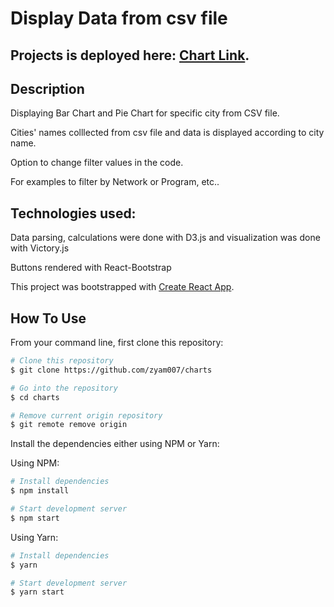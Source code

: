 # Display Data from csv file

## Projects is deployed here: [Chart Link](https://chart-pie-bars.netlify.app).

## Description

Displaying Bar Chart and Pie Chart for specific city from CSV file.

Cities' names colllected from csv file and data is displayed according to city name.

Option to change filter values in the code.

For examples to filter by Network or Program, etc..

## Technologies used:

Data parsing, calculations were done with D3.js and visualization was done with Victory.js

Buttons rendered with React-Bootstrap

This project was bootstrapped with [Create React App](https://github.com/facebook/create-react-app).

## How To Use

From your command line, first clone this repository:

```bash
# Clone this repository
$ git clone https://github.com/zyam007/charts

# Go into the repository
$ cd charts

# Remove current origin repository
$ git remote remove origin
```

Install the dependencies either using NPM or Yarn:

Using NPM:

```bash
# Install dependencies
$ npm install

# Start development server
$ npm start
```

Using Yarn:

```bash
# Install dependencies
$ yarn

# Start development server
$ yarn start
```
